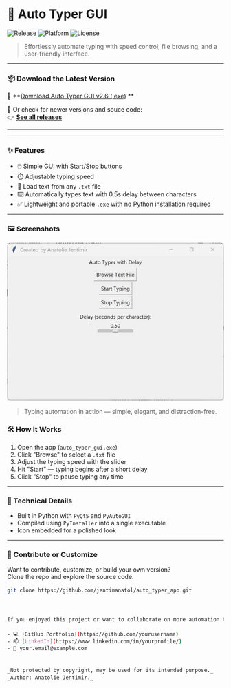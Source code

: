 # 🧠 Auto Typer GUI

![Release](https://img.shields.io/github/v/release/jentimanatol/auto_typer_app?label=Latest%20Release&style=for-the-badge)
![Platform](https://img.shields.io/badge/platform-Windows-blue?style=for-the-badge)
![License](https://img.shields.io/badge/license-MIT-green?style=for-the-badge)

> Effortlessly automate typing with speed control, file browsing, and a user-friendly interface.

---

### 📦 Download the Latest Version


🔽 **[Download Auto Typer GUI v2.6 (.exe)](https://github.com/jentimanatol/auto_typer_app/releases/download/v2.6/auto_typer_gui.exe)
**

📌 Or check for newer versions and souce code:  
👉 **[See all releases](https://github.com/jentimanatol/auto_typer_app/releases)**

---

---

### ✨ Features

- 🖱️ Simple GUI with Start/Stop buttons
- ⏱️ Adjustable typing speed
- 📂 Load text from any `.txt` file
- ⌨️ Automatically types text with 0.5s delay between characters
- ✅ Lightweight and portable `.exe` with no Python installation required

---

### 🖼️ Screenshots


<img src="screenshots/main_gui.png" width="600">

> Typing automation in action — simple, elegant, and distraction-free.


### 🛠️ How It Works

1. Open the app (`auto_typer_gui.exe`)
2. Click "Browse" to select a `.txt` file
3. Adjust the typing speed with the slider
4. Hit "Start" — typing begins after a short delay
5. Click "Stop" to pause typing any time

---

### 📁 Technical Details

- Built in Python with `PyQt5` and `PyAutoGUI`
- Compiled using `PyInstaller` into a single executable
- Icon embedded for a polished look

---

### 🤝 Contribute or Customize

Want to contribute, customize, or build your own version?  
Clone the repo and explore the source code.

```bash
git clone https://github.com/jentimanatol/auto_typer_app.git



If you enjoyed this project or want to collaborate on more automation tools, feel free to reach out:

- 💻 [GitHub Portfolio](https://github.com/yourusername)
- 📫 [LinkedIn](https://www.linkedin.com/in/yourprofile/)
- 📧 your.email@example.com


_Not protected by copyright, may be used for its intended purpose._  
_Author: Anatolie Jentimir._

